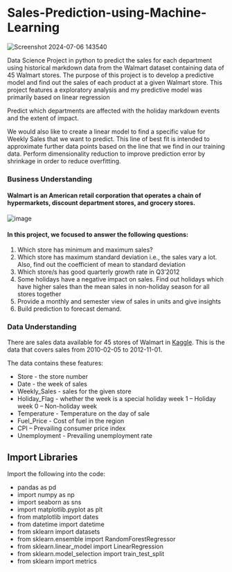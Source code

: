 # Sales-Prediction-using-Machine-Learning

![Screenshot 2024-07-06 143540](https://github.com/10-kp/Sales-Prediction-of-Walmart-using-Machine-Learning/assets/70857174/05639c90-8257-4b41-b3b2-6fbc981c8176)

Data Science Project in python to predict the sales for each department using historical markdown data from the Walmart dataset containing data of 45 Walmart stores.
The purpose of this project is to develop a predictive model and find out the sales of each product at a given Walmart store.
This project features a exploratory analysis and my predictive model was primarily based on linear regression

Predict which departments are affected with the holiday markdown events and the extent of impact.

We would also like to create a linear model to find a specific value for Weekly Sales that we want to predict. This line of best fit is intended to approximate further data points based on the line that we find in our training data.
Perform dimensionality reduction to improve prediction error by shrinkage in order to reduce overfitting.

### Business Understanding

#### Walmart is an American retail corporation that operates a chain of hypermarkets, discount department stores, and grocery stores.

![image](https://github.com/10-kp/Sales-Prediction-using-Machine-Learning/assets/70857174/63802b7d-30ec-419c-a8e4-8b2229cf18d6)

#### In this project, we focused to answer the following questions:
1. Which store has minimum and maximum sales?
2. Which store has maximum standard deviation i.e., the sales vary a lot. Also, find out the coefficient of mean to standard deviation
3. Which store/s has good quarterly growth rate in Q3’2012
4. Some holidays have a negative impact on sales. Find out holidays which have higher sales than the mean sales in non-holiday season for all stores together
5. Provide a monthly and semester view of sales in units and give insights
6. Build prediction to forecast demand.

### Data Understanding

There are sales data available for 45 stores of Walmart in [Kaggle](https://www.kaggle.com/aditya6196/retail-analysis-with-walmart-data). This is the data that covers sales from 2010-02-05 to 2012-11-01. 

The data contains these features:
- Store - the store number
- Date - the week of sales
- Weekly_Sales - sales for the given store
- Holiday_Flag - whether the week is a special holiday week 1 – Holiday week 0 – Non-holiday week
- Temperature - Temperature on the day of sale
- Fuel_Price - Cost of fuel in the region
- CPI – Prevailing consumer price index
- Unemployment - Prevailing unemployment rate

## Import Libraries

Import the following into the code: 
- pandas as pd
- import numpy as np
- import seaborn as sns
- import matplotlib.pyplot as plt
- from matplotlib import dates
- from datetime import datetime
- from sklearn import datasets
- from sklearn.ensemble import RandomForestRegressor
- from sklearn.linear_model import LinearRegression
- from sklearn.model_selection import train_test_split
- from sklearn import metrics
